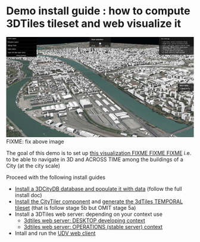 # Demo install guide : how to compute 3DTiles tileset and web visualize it

![3dTiles Lyon Demo](Images/Demo3dTilesLyon.png)
FIXME: fix above image

The goal of this demo is to set up [this visualization FIXME FIXME FIXME]() i.e. to be able to navigate in 3D and ACROSS TIME among the buildings of a City (at the city scale)

Proceed with the following install guides
 - [Install a 3DCityDB database and populate it with data](Install/Install3DCityDB.md) (follow the full install doc)
 - [Install the CityTiler component](https://github.com/MEPP-team/py3dtiles/blob/Tiler/Tilers/CityTiler/Install.md) and [generate the 3dTiles TEMPORAL tileset](https://github.com/MEPP-team/py3dtiles/blob/Tiler/Tilers/CityTiler/Install.md#5b-running-the-temporal-version-citytemporaltiler) (that is follow stage 5b but OMIT stage 5a)
 - Install a 3DTiles web server: depending on your context use
   * [3dtiles web server: DESKTOP developing context](../Install.md#backend-3dtiles-web-server-desktop-developing-context)
   * [3dtiles web server: OPERATIONS (stable server) context](../Install.md#backend-3dtiles-web-server-operations-stable-server-context)
 -  Intall and run the [UDV web client](../Install.md#frontend-udv-web-client-install-notes)
